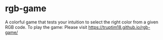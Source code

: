 # rgb-game
A colorful game that tests your intuition to select the right color from a given RGB code. To play the game: Please visit https://truptim18.github.io/rgb-game/
